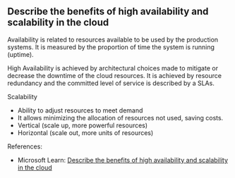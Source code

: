 ## Describe the benefits of high availability and scalability in the cloud

Availability is related to resources available to be used by the production systems. It is measured by the proportion of time the system is running (uptime).

High Availability is achieved by architectural choices made to mitigate or decrease the downtime of the cloud resources. It is achieved by resource redundancy and the committed level of service is described by a SLAs.
 
Scalability
* Ability to adjust resources to meet demand
* It allows minimizing the allocation of resources not used, saving costs.
* Vertical (scale up, more powerful resources)
* Horizontal (scale out, more units of resources)

References:

* Microsoft Learn: [Describe the benefits of high availability and scalability in the cloud](https://learn.microsoft.com/en-us/training/modules/describe-benefits-use-cloud-services/2-high-availability-scalability-cloud)
